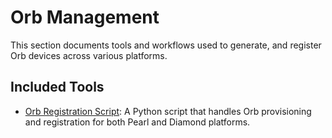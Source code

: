 # Orb Management

This section documents tools and workflows used to generate, and register Orb devices across various platforms.

## Included Tools

- [Orb Registration Script](./orb-registration.md): A Python script that handles Orb provisioning and registration for both Pearl and Diamond platforms.
